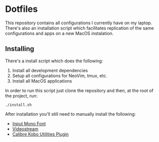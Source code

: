 # Dotfiles

This repository contains all configurations I currently have on my laptop.
There's also an installation script which facilitates replication of the same
configurations and apps on a new MacOS instalation.

## Installing

There's a install script which does the following:

1. Install all development dependencies
2. Setup all configurations for NeoVim, tmux, etc.
3. Install all MacOS applications

In order to run this script just clone the repository and then, at the root of
the project, run:

```
./install.sh
```

After installation you'll still need to manually install the following:

* [Input Mono Font](http://input.fontbureau.com/download/?customize&fontSelection=whole&a=ss&g=ss&i=0&l=0&zero=0&asterisk=height&braces=straight&preset=default&line-height=1.2&email=)
* [Videostream](https://getvideostream.com/download/#)
* [Calibre Kobo Utilities Plugin](https://www.mobileread.com/forums/showthread.php?t=215339)